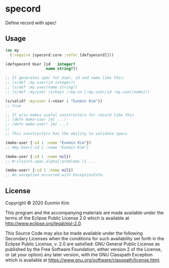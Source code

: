 # specord

Define record with spec!

## Usage

``` clojure
(ns my
  (:require [specord.core :refer [defspecord]]))

(defspecord User [id   integer?
                  name string?])

;; It generates spec for User, id and name like this:
;; (s/def :my.user/id integer?)
;; (s/def :my.user/name string?)
;; (s/def :my/user (s/keys :req-un [:my.user/id :my.user/name]))

(s/valid? :my/user (->User 1 "Eunmin Kim"))
;; true

;; It also makes useful constructors for record like this
;; (defn make-user [m] ...)
;; (defn make-user! [m] ...)
;;
;; This constructors has the ability to validate specs.

(make-user {:id 1 :name "Eunmin Kim"})
;; #my.User{:id 1 :name "Eunmin Kim"}

(make-user {:id 1 :name nil})
;; #:clojure.spec.alpha{:problems ({ ...

(make-user! {:id 1 :name nil})
;; An exception occurred with ExceptionInfo.
```

## License

Copyright © 2020 Eunmin Kim

This program and the accompanying materials are made available under the
terms of the Eclipse Public License 2.0 which is available at
http://www.eclipse.org/legal/epl-2.0.

This Source Code may also be made available under the following Secondary
Licenses when the conditions for such availability set forth in the Eclipse
Public License, v. 2.0 are satisfied: GNU General Public License as published by
the Free Software Foundation, either version 2 of the License, or (at your
option) any later version, with the GNU Classpath Exception which is available
at https://www.gnu.org/software/classpath/license.html.
